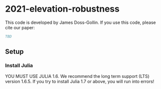 # 2021-elevation-robustness

This code is developed by James Doss-Gollin.
If you use this code, please cite our paper:

```bibtex
TBD
```

## Setup

### Install Julia

YOU MUST USE JULIA 1.6.
We recommend the long term support (LTS) version 1.6.5.
If you try to install Julia 1.7 or above, you will run into errors!
